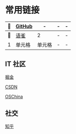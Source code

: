 
# 常用链接

<!-- ｜语雀｜https://www.yuque.com/dashboard｜ -->
| :octopus: | [GitHub](https://github.com/) | - | - | - | 
|  ----  |  ----  | ----  |  ----  | ----  |
| :baby_chick: |  [语雀](https://www.yuque.com/dashboard)  | 2 | - | - |
| 1 | 单元格  | 单元格 | - | - |


## IT 社区

[掘金](https://juejin.im/)

[CSDN](https://www.csdn.net/)

[OSChina](https://www.oschina.net/)

## 社交

[知乎](https://www.zhihu.com/)